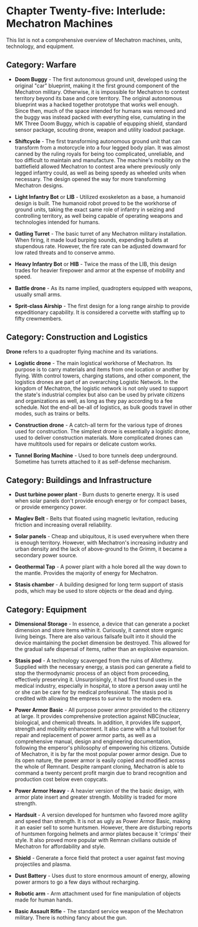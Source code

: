 # Chapter Twenty-five: Interlude: Mechatron Machines

This list is not a comprehensive overview of Mechatron machines, units, technology, and equipment.

## **Category: Warfare**

* **Doom Buggy** - The first autonomous ground unit, developed using the original "car" blueprint, making it the first ground component of the Mechatron military. Otherwise, it is impossible for Mechatron to contest territory beyond its base and core territory. The original autonomous blueprint was a hacked together prototype that works well enough. Since then, much of the space intended for humans was removed and the buggy was instead packed with everything else, cumulating in the MK Three Doom Buggy, which is capable of equpping shield, standard sensor package, scouting drone, weapon and utility loadout package.

* **Shiftcycle** - The first transforming autonomous ground unit that can transform from a motorcycle into a four legged body plan. It was almost canned by the ruling royals for being too complicated, unreliable, and too difficult to maintain and manufacture. The machine's mobility on the battlefield allowed Mechatron to contest area where previously only legged infantry could, as well as being speedy as wheeled units when necessary. The design opened the way for more transforming Mechatron designs.

* **Light Infantry Bot** or **LIB** - Utilized exoskeleton as a base, a humanoid design is built. The humanoid robot proved to be the workhorse of ground units, taking the exact same role of infantry in seizing and controlling territory, as well being capable of operating weapons and technologies intended for humans.

* **Gatling Turret** - The basic turret of any Mechatron military installation. When firing, it made loud burping sounds, expending bullets at stupendous rate. However, the fire rate can be adjusted downward for low rated threats and to conserve ammo.

* **Heavy Infantry Bot** or **HIB** - Twice the mass of the LIB, this design trades for heavier firepower and armor at the expense of mobility and speed.

* **Battle drone** - As its name implied, quadropters equipped with weapons, usually small arms.

* **Sprit-class Airship** - The first design for a long range airship to provide expeditionary capability. It is considered a corvette with staffing up to fifty crewmembers.

## **Category: Construction and Logistics**

**Drone** refers to a quadropter flying machine and its variations.

* **Logistic drone** - The main logistical workhorse of Mechatron. Its purpose is to carry materials and items from one location or another by flying. With control towers, charging stations, and other component, the logistics drones are part of an overarching Logistic Network. In the kingdom of Mechatron, the logistic network is not only used to support the state's industrial complex but also can be used by private citizens and organizations as well, as long as they pay according to a fee schedule. Not the end-all be-all of logistics, as bulk goods travel in other modes, such as trains or belts.

* **Construction drone** - A catch-all term for the various type of drones used for construction. The simplest drone is essentially a logistic drone, used to deliver construction materials. More complicated drones can have multitools used for repairs or delicate custom works.

* **Tunnel Boring Machine** - Used to bore tunnels deep underground. Sometime has turrets attached to it as self-defense mechanism.


## **Category: Buildings and Infrastructure**

* **Dust turbine power plant** - Burn dusts to generte energy. It is used when solar panels don't provide enough energy or for compact bases, or provide emergency power.

* **Maglev Belt** - Belts that floated using magnetic levitation, reducing friction and increasing overall reliability.

* **Solar panels** - Cheap and ubiquitous, it is used everywhere when there is enough territory. However, with Mechatron's increasing industry and urban density and the lack of above-ground to the Grimm, it became a secondary power source.

* **Geothermal Tap** - A power plant with a hole bored all the way down to the mantle. Provides the majority of energy for Mechatron.

* **Stasis chamber** - A building designed for long term support of stasis pods, which may be used to store objects or the dead and dying.

## **Category: Equipment**

* **Dimensional Storage** -  In essence, a device that can generate a pocket dimension and store items within it.  Curiously, it cannot store organic living beings. There are also various failsafe built into it should the device maintaining the pocket dimension be destroyed. This allowed for the gradual safe dispersal of items, rather than an explosive expansion.

* **Stasis pod** - A technology scavenged from the ruins of Allothmy. Supplied with the necessary energy, a stasis pod can generate a field to stop the thermodynamic process of an object from proceeding, effectively preserving it. Unsurprisingly, it had first found uses in the medical industry, especially in hospital, to store a person away until he or she can be care for by medical professional. The stasis pod is credited with allowing the empress to survive to the modern era.

* **Power Armor Basic** - All purpose power armor provided to the citizenry at large. It provides comprehensive protection against NBC(nuclear, biological, and chemical) threats. In addition, it provides life support, strength and mobility enhancement. It also came with a full toolset for repair and replacement of power armor parts, as well as a comprehensive manual, design and engineering documentation, following the emperor's philosophy of empowering his citizens. Outside of Mechatron, it is by far the most popular power armor design. Due to its open nature, the power armor is easily copied and modified across the whole of Remnant. Despite rampant cloning, Mechatron is able to command a twenty percent profit margin due to brand recognition and production cost below even copycats.

* **Power Armor Heavy** - A heavier version of the the basic design, with armor plate insert and greater strength. Mobility is traded for more strength.

* **Hardsuit** - A version developed for huntsmen who favored more agility and speed than strength. It is not as ugly as Power Armor Basic, making it an easier sell to some huntsmen. However, there are disturbing reports of huntsmen forgoing helmets and armor plates because it 'crimps' their style. It also proved more popular with Remnan civilians outside of Mechatron for affordability and style.

* **Shield** - Generate a force field that protect a user against fast moving projectiles and plasma.

* **Dust Battery** - Uses dust to store enormous amount of energy, allowing power armors to go a few days without recharging.

* **Robotic arm** - Arm attachment used for fine manipulation of objects made for human hands.

* **Basic Assault Rifle** - The standard service weapon of the Mechatron military. There is nothing fancy about the gun.
